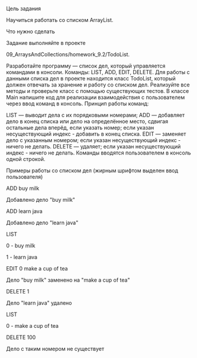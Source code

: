 Цель задания

Научиться работать со списком ArrayList.

 Что нужно сделать

Задание выполняйте в проекте 

09_ArraysAndCollections/homework_9.2/TodoList.



Разработайте программу — список дел, который управляется командами в консоли. Команды: LIST, ADD, EDIT, DELETE. 
Для работы с данными списка дел в проекте находится класс TodoList, который должен отвечать за хранение и работу со списком дел. Реализуйте все методы и проверьте класс с помощью существующих тестов.
В классе Main напишите код для реализации взаимодействия с пользователем через ввод команд в консоль.
Принцип работы команд:

LIST — выводит дела с их порядковыми номерами;
ADD — добавляет дело в конец списка или дело на определённое место, сдвигая остальные дела вперёд, если указать номер; если указан несуществующий индекс - добавить в конец списка.
EDIT — заменяет дело с указанным номером; если указан несуществующий индекс - ничего не делать.
DELETE — удаляет; если указан несуществующий индекс - ничего не делать.
Команды вводятся пользователем в консоль одной строкой.

Примеры работы со списком дел (жирным шрифтом выделен ввод пользователя)

ADD buy milk

Добавлено дело "buy milk"

ADD learn java

Добавлено дело "learn java"

LIST

0 - buy milk

1 - learn java

EDIT 0 make a cup of tea

Дело "buy milk" заменено на "make a cup of tea"

DELETE 1

Дело "learn java" удалено

LIST

0 - make a cup of tea

DELETE 100

Дело с таким номером не существует


